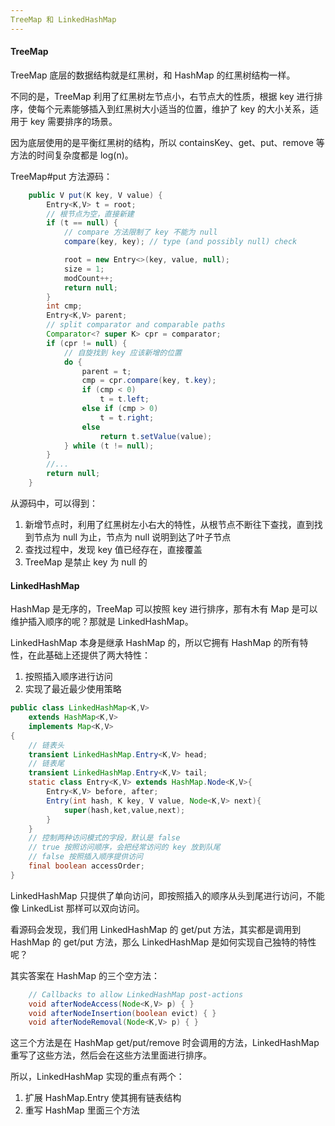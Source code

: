 ```yaml
---
TreeMap 和 LinkedHashMap
---
```


#### TreeMap

TreeMap 底层的数据结构就是红黑树，和 HashMap 的红黑树结构一样。

不同的是，TreeMap 利用了红黑树左节点小，右节点大的性质，根据 key 进行排序，使每个元素能够插入到红黑树大小适当的位置，维护了 key 的大小关系，适用于 key 需要排序的场景。

因为底层使用的是平衡红黑树的结构，所以 containsKey、get、put、remove 等方法的时间复杂度都是 log(n)。

TreeMap#put 方法源码：

```java
    public V put(K key, V value) {
        Entry<K,V> t = root;
        // 根节点为空，直接新建
        if (t == null) {
            // compare 方法限制了 key 不能为 null
            compare(key, key); // type (and possibly null) check

            root = new Entry<>(key, value, null);
            size = 1;
            modCount++;
            return null;
        }
        int cmp;
        Entry<K,V> parent;
        // split comparator and comparable paths
        Comparator<? super K> cpr = comparator;
        if (cpr != null) {
            // 自旋找到 key 应该新增的位置
            do {
                parent = t;
                cmp = cpr.compare(key, t.key);
                if (cmp < 0)
                    t = t.left;
                else if (cmp > 0)
                    t = t.right;
                else
                    return t.setValue(value);
            } while (t != null);
        }
		//...
        return null;
    }
```

从源码中，可以得到：

1. 新增节点时，利用了红黑树左小右大的特性，从根节点不断往下查找，直到找到节点为 null 为止，节点为 null 说明到达了叶子节点
2. 查找过程中，发现 key 值已经存在，直接覆盖
3. TreeMap 是禁止 key 为 null 的

#### LinkedHashMap

HashMap 是无序的，TreeMap 可以按照 key 进行排序，那有木有 Map 是可以维护插入顺序的呢？那就是 LinkedHashMap。

LinkedHashMap 本身是继承 HashMap 的，所以它拥有 HashMap 的所有特性，在此基础上还提供了两大特性：

1. 按照插入顺序进行访问
2. 实现了最近最少使用策略

```java
public class LinkedHashMap<K,V>
    extends HashMap<K,V>
    implements Map<K,V>
{
    // 链表头
    transient LinkedHashMap.Entry<K,V> head;
    // 链表尾
    transient LinkedHashMap.Entry<K,V> tail;
    static class Entry<K,V> extends HashMap.Node<K,V>{
        Entry<K,V> before, after;
        Entry(int hash, K key, V value, Node<K,V> next){
            super(hash,ket,value,next);
        }
    }
    // 控制两种访问模式的字段，默认是 false
    // true 按照访问顺序，会把经常访问的 key 放到队尾
    // false 按照插入顺序提供访问
    final boolean accessOrder;
}
```

LinkedHashMap 只提供了单向访问，即按照插入的顺序从头到尾进行访问，不能像 LinkedList 那样可以双向访问。

看源码会发现，我们用 LinkedHashMap 的 get/put 方法，其实都是调用到 HashMap 的 get/put 方法，那么 LinkedHashMap 是如何实现自己独特的特性呢？

其实答案在 HashMap 的三个空方法：

```java
    // Callbacks to allow LinkedHashMap post-actions
    void afterNodeAccess(Node<K,V> p) { }
    void afterNodeInsertion(boolean evict) { }
    void afterNodeRemoval(Node<K,V> p) { }
```

这三个方法是在 HashMap get/put/remove 时会调用的方法，LinkedHashMap 重写了这些方法，然后会在这些方法里面进行排序。

所以，LinkedHashMap 实现的重点有两个：

1. 扩展 HashMap.Entry 使其拥有链表结构
2. 重写 HashMap 里面三个方法